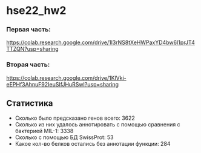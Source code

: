 # hse22_hw2
### Первая часть:
https://colab.research.google.com/drive/1l3rNS8tXeHWPaxYD4bw6I1prJT4TTZQN?usp=sharing
### Вторая часть:
https://colab.research.google.com/drive/1KlVki-eEPHf3AhnuF92IeuSIfJHuRSwI?usp=sharing
## Статистика
- Сколько было предсказано генов всего: 3622
- Сколько из них удалось аннотировать с помощью сравнения с бактерией MIL-1: 3338
- Сколько с помощью БД SwissProt: 53
- Какое кол-во белков остались без аннотации функции: 284
